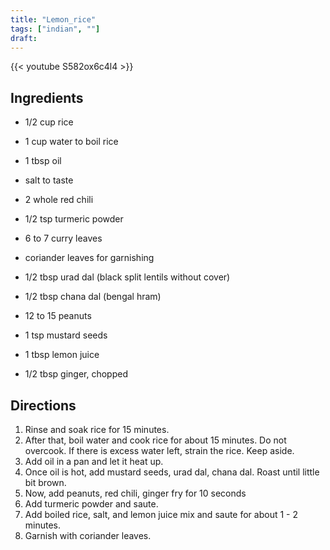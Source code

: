 ```yaml
---
title: "Lemon_rice"
tags: ["indian", ""]
draft:
---
```


{{< youtube S582ox6c4l4  >}}

## Ingredients

-   1/2 cup rice

-   1 cup water to boil rice

-   1 tbsp oil

-   salt to taste

-   2 whole red chili

-   1/2 tsp turmeric powder

-   6 to 7 curry leaves

-   coriander leaves for garnishing

-   1/2 tbsp urad dal (black split lentils without cover) 

-   1/2 tbsp chana dal (bengal hram) 

-   12 to 15 peanuts

-   1 tsp mustard seeds

-   1 tbsp lemon juice

-   1/2 tbsp ginger, chopped

## Directions

1. Rinse and soak rice for 15 minutes.
2. After that, boil water and cook rice for about 15 minutes. Do not overcook. If there is excess water left, strain the rice. Keep aside.
3. Add oil in a pan and let it heat up.
4. Once oil is hot, add mustard seeds, urad dal, chana dal. Roast until little bit brown.
5. Now, add peanuts, red chili, ginger fry for 10 seconds
6. Add turmeric powder and saute.
7. Add boiled rice, salt, and lemon juice mix and saute for about 1 - 2 minutes.
8. Garnish with coriander leaves.